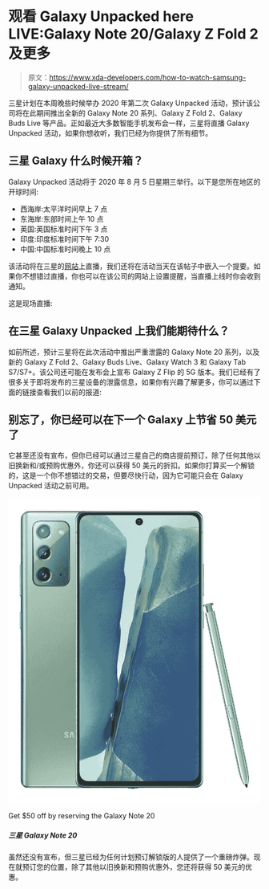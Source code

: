 # 观看 Galaxy Unpacked here LIVE:Galaxy Note 20/Galaxy Z Fold 2 及更多

> 原文：<https://www.xda-developers.com/how-to-watch-samsung-galaxy-unpacked-live-stream/>

三星计划在本周晚些时候举办 2020 年第二次 Galaxy Unpacked 活动，预计该公司将在此期间推出全新的 Galaxy Note 20 系列、Galaxy Z Fold 2、Galaxy Buds Live 等产品。正如最近大多数智能手机发布会一样，三星将直播 Galaxy Unpacked 活动，如果你想收听，我们已经为你提供了所有细节。

## 三星 Galaxy 什么时候开箱？

Galaxy Unpacked 活动将于 2020 年 8 月 5 日星期三举行。以下是您所在地区的开球时间:

*   西海岸:太平洋时间早上 7 点
*   东海岸:东部时间上午 10 点
*   英国:英国标准时间下午 3 点
*   印度:印度标准时间下午 7:30
*   中国:中国标准时间晚上 10 点

该活动将在三星的[网站](https://shop-links.co/link/?exclusive=1&publisher_slug=xda&article_name=Watch+Samsung+Galaxy+Unpacked+2020+here+LIVE%21&article_url=https%3A%2F%2Fwww.xda-developers.com%2Fhow-to-watch-samsung-galaxy-unpacked-live-stream%2F&u1=UUxdaUeUpU29310&url=https%3A%2F%2Fwww.samsung.com%2Fus%2F&ourl=https%3A%2F%2Fwww.samsung.com%2F)上直播，我们还将在活动当天在该帖子中嵌入一个提要。如果你不想错过直播，你也可以在该公司的网站上设置提醒，当直播上线时你会收到通知。

这是现场直播:

## 在三星 Galaxy Unpacked 上我们能期待什么？

如前所述，预计三星将在此次活动中推出严重泄露的 Galaxy Note 20 系列，以及新的 Galaxy Z Fold 2、Galaxy Buds Live、Galaxy Watch 3 和 Galaxy Tab S7/S7+。该公司还可能在发布会上宣布 Galaxy Z Flip 的 5G 版本。我们已经有了很多关于即将发布的三星设备的泄露信息，如果你有兴趣了解更多，你可以通过下面的链接查看我们以前的报道:

## 别忘了，你已经可以在下一个 Galaxy 上节省 50 美元了

它甚至还没有宣布，但你已经可以通过三星自己的商店提前预订，除了任何其他以旧换新和/或预购优惠外，你还可以获得 50 美元的折扣。如果你打算买一个解锁的，这是一个你不想错过的交易，但要尽快行动，因为它可能只会在 Galaxy Unpacked 活动之前可用。

 <picture>![It hasn't been announced yet but Samsung already has a blockbuster deal for anyone planning to pre-order it unlocked. Reserve your place in line now and you'll get $50 off in addition to other trade-in and pre-order offers.](img/9064cde06320b96ab764ea9ae986ba60.png)</picture> 

Get $50 off by reserving the Galaxy Note 20

##### 三星 Galaxy Note 20

虽然还没有宣布，但三星已经为任何计划预订解锁版的人提供了一个重磅炸弹。现在就预订您的位置，除了其他以旧换新和预购优惠外，您还将获得 50 美元的优惠。